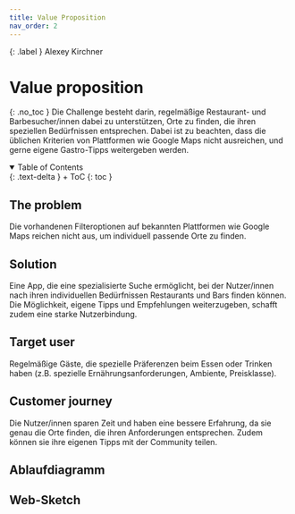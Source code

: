 ```yaml
---
title: Value Proposition
nav_order: 2
---
```

{: .label }
Alexey Kirchner                              

# Value proposition 
{: .no_toc }
Die Challenge besteht darin, regelmäßige Restaurant- und Barbesucher/innen dabei zu unterstützen, Orte zu finden, die ihren speziellen Bedürfnissen entsprechen. Dabei ist zu beachten, dass die üblichen Kriterien von Plattformen wie Google Maps nicht ausreichen, und gerne eigene Gastro-Tipps weitergeben werden.
<details open markdown="block">
{: .text-delta }
<summary>Table of Contents</summary>
+ ToC
{: toc }
</details>

## The problem
Die vorhandenen Filteroptionen auf bekannten Plattformen wie Google Maps reichen nicht aus, um individuell passende Orte zu finden.

## Solution

Eine App, die eine spezialisierte Suche ermöglicht, bei der Nutzer/innen nach ihren individuellen Bedürfnissen Restaurants und Bars finden können. Die Möglichkeit, eigene Tipps und Empfehlungen weiterzugeben, schafft zudem eine starke Nutzerbindung.

## Target user

Regelmäßige Gäste, die spezielle Präferenzen beim Essen oder Trinken haben (z.B. spezielle Ernährungsanforderungen, Ambiente, Preisklasse).

## Customer journey
Die Nutzer/innen sparen Zeit und haben eine bessere Erfahrung, da sie genau die Orte finden, die ihren Anforderungen entsprechen. Zudem können sie ihre eigenen Tipps mit der Community teilen.

## Ablaufdiagramm

## Web-Sketch
